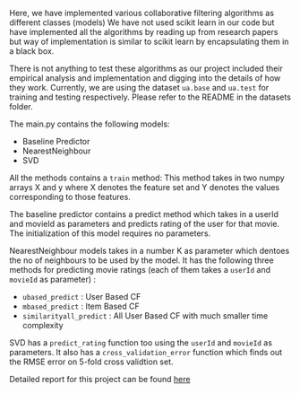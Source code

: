 Here, we have implemented various collaborative filtering algorithms as different classes (models)
We have not used scikit learn in our code but have implemented all the algorithms by reading up from research 
papers but way of implementation is similar to scikit learn by encapsulating them in a black box.

There is not anything to test these algorithms as our project included their empirical analysis and implementation
and digging into the details of how they work. Currently, we are using the dataset `ua.base` and `ua.test` for training and testing respectively. Please refer to the README in the datasets folder.

The main.py contains the following models:

* Baseline Predictor
* NearestNeighbour
* SVD

All the methods contains a `train` method: This method takes in two numpy arrays X and y where X denotes the feature set and Y denotes the values corresponding to those features.

The baseline predictor contains a predict method which takes in a userId and movieId as parameters and predicts
rating of the user for that movie. The initialization of this model requires no parameters.

NearestNeighbour models takes in a number K as parameter which dentoes the no of neighbours to be used by the model. It has the following three methods for predicting movie ratings (each of them takes a `userId` and `movieId` as parameter) :

* `ubased_predict` : User Based CF
* `mbased_predict` : Item Based CF
* `similarityall_predict` : All User Based CF with much smaller time complexity

SVD has a `predict_rating` function too using the `userId` and `movieId` as parameters. It also has a `cross_validation_error` function which finds out the RMSE error on 5-fold cross validtion set.

Detailed report for this project can be found [here](https://github.com/srajangarg/movie-recommendation-algorithms/blob/master/report.pdf)
